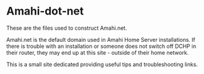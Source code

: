 Amahi-dot-net
==========

These are the files used to construct Amahi.net. 

Amahi.net is the default domain used in Amahi Home Server installations. If there is trouble with an installation or someone does not switch off DCHP in their router, they may end up at this site - outside of their home network.

This is a small site dedicated providing useful tips and troubleshooting links.
